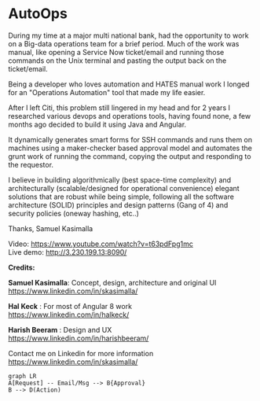 # AutoOps

During my time at a major multi national bank, had the opportunity to work on a Big-data operations team for a brief period. Much of the work was manual, like opening a Service Now ticket/email and running those commands on the Unix terminal and pasting the output back on the ticket/email.

Being a developer who loves automation and HATES manual work I longed for an "Operations Automation" tool that made my life easier.

After I left Citi, this problem still lingered in my head and for 2 years I researched various devops and operations tools, having found none, a few months ago decided to build it using Java and Angular. 

It dynamically generates smart forms for SSH commands and runs them on machines using a maker-checker based approval model and automates the grunt work of running the command, copying the output and responding to the requestor.

I believe in building algorithmically (best space-time complexity) and architecturally (scalable/designed for operational convenience) elegant solutions that are robust while being simple, following all the software architecture (SOLID) principles and design patterns (Gang of 4) and security policies (oneway hashing, etc..)

Thanks,
Samuel Kasimalla <br />

Video: https://www.youtube.com/watch?v=t63pdFpg1mc <br />
Live demo: http://3.230.199.13:8090/ <br />

**Credits:** <br />

**Samuel Kasimalla**: Concept, design, architecture and original UI <br />
https://www.linkedin.com/in/skasimalla/ <br />

**Hal Keck** : For most of Angular 8 work <br />
https://www.linkedin.com/in/halkeck/ <br />

**Harish Beeram** : Design and UX <br />
https://www.linkedin.com/in/harishbeeram/ <br />
 
Contact me on Linkedin for more information <br />
https://www.linkedin.com/in/skasimalla/ <br />


```mermaid
graph LR
A[Request] -- Email/Msg --> B{Approval}
B --> D(Action)
```
